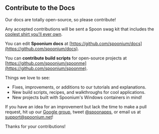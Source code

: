 ## Contribute to the Docs

Our docs are totally open-source, so please contribute!

Any accepted contributions will be sent a Spoon swag kit that includes the [coolest shirt you'll ever own](https://twitter.com/iamkeir/status/492338567122010112/photo/1).

You can edit **Spoonium docs** at [https://github.com/spoonium/docs](https://github.com/spoonium/docs).

You can **contribute build scripts** for open-source projects at [https://github.com/spoonium/spoonme](https://github.com/spoonium/spoonme).

Things we love to see:

- Fixes, improvements, or additions to our tutorials and explanations.
- New build scripts, recipes, and walkthroughs for cool applications.
- New projects built with Spoonium's Windows containers in mind!

If you have an idea for an improvement but lack the time to make a pull request, hit up our [Google group](https://groups.google.com/forum/#!forum/spoonium-user), tweet [@spoonapps](http://twitter.com/spoonapps), or email us at support@spoonium.net!

Thanks for your contributions!